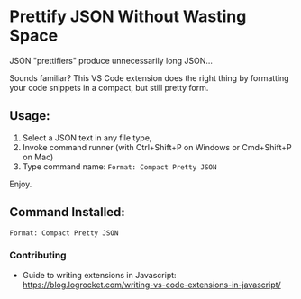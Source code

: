 # Prettify JSON Without Wasting Space

JSON "prettifiers" produce unnecessarily long JSON...

Sounds familiar? This VS Code extension does the right thing by formatting your code snippets in a compact, but still pretty form.

## Usage:

1. Select a JSON text in any file type, 
2. Invoke command runner (with Ctrl+Shift+P on Windows or Cmd+Shift+P on Mac)
3. Type command name: `Format: Compact Pretty JSON`

Enjoy.

## Command Installed:

`Format: Compact Pretty JSON`

### Contributing

- Guide to writing extensions in Javascript: <https://blog.logrocket.com/writing-vs-code-extensions-in-javascript/>
